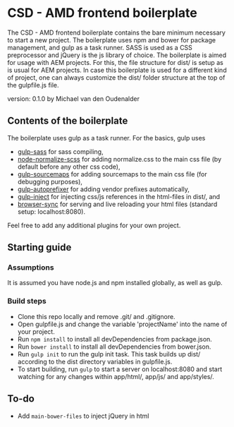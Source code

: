 # CSD - AMD frontend boilerplate

The CSD - AMD frontend boilerplate contains the bare minimum necessary to start a new project. The boilerplate uses npm and bower for package management, and gulp as a task runner. SASS is used as a CSS preprocessor and jQuery is the js library of choice. The boilerplate is aimed for usage with AEM projects. For this, the file structure for dist/ is setup as is usual for AEM projects. In case this boilerplate is used for a different kind of project, one can always customize the dist/ folder structure at the top of the gulpfile.js file.

version: 0.1.0 by Michael van den Oudenalder

## Contents of the boilerplate

The boilerplate uses gulp as a task runner. For the basics, gulp uses
* [gulp-sass](https://www.npmjs.com/package/gulp-sass) for sass compiling,
* [node-normalize-scss](https://www.npmjs.com/package/node-normalize-scss) for adding normalize.css to the main css file (by default before any other css code),
* [gulp-sourcemaps](https://www.npmjs.com/package/gulp-sourcemaps) for adding sourcemaps to the main css file (for debugging purposes),
* [gulp-autoprefixer](https://www.npmjs.com/package/gulp-autoprefixer) for adding vendor prefixes automatically,
* [gulp-inject](https://www.npmjs.com/package/gulp-inject) for injecting css/js references in the html-files in dist/, and
* [browser-sync](https://www.npmjs.com/package/browser-sync) for serving and live reloading your html files (standard setup: localhost:8080).

Feel free to add any additional plugins for your own project.

## Starting guide

### Assumptions
It is assumed you have node.js and npm installed globally, as well as gulp.

### Build steps

* Clone this repo locally and remove .git/ and .gitignore.
* Open gulpfile.js and change the variable 'projectName' into the name of your project.
* Run `npm install` to install all devDependencies from package.json.
* Run `bower install` to install all devDependencies from bower.json.
* Run `gulp init` to run the gulp init task. This task builds up dist/ according to the dist directory variables in gulpfile.js.
* To start building, run `gulp` to start a server on localhost:8080 and start watching for any changes within app/html/, app/js/ and app/styles/.

## To-do

* Add `main-bower-files` to inject jQuery in html
